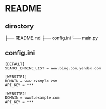 # README

## directory

├── README.md
├── config.ini
└── main.py

## config.ini

```
[DEFAULT]
SEARCH_ENGINE_LIST = www.bing.com,yandex.com

[WEBSITE1]
DOMAIN = www.example.com
API_KEY = ***

[WEBSITE2]
DOMAIN = www2.example.com
API_KEY = ***
```